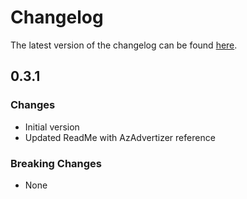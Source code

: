 # Changelog

The latest version of the changelog can be found [here](https://github.com/Azure/bicep-registry-modules/blob/main/avm/res/resource-graph/query/CHANGELOG.md).

## 0.3.1

### Changes

- Initial version
- Updated ReadMe with AzAdvertizer reference

### Breaking Changes

- None
